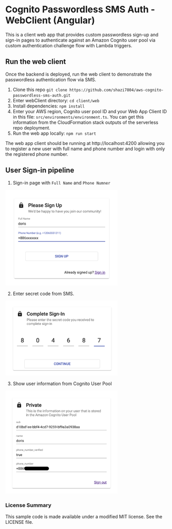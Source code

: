 # Cognito Passwordless SMS Auth - WebClient (Angular)

This is a client web app that provides custom passwordless sign-up and sign-in pages to authenticate against an Amazon Cognito user pool via custom authentication challenge flow with Lambda triggers.

## Run the web client

Once the backend is deployed, run the web client to demonstrate the passwordless authentication flow via SMS.

1. Clone this repo
   `git clone https://github.com/shazi7804/aws-cognito-passwordless-sms-auth.git`
2. Enter webClient directory: `cd client/web`
3. Install dependencies: `npm install`
4. Enter your AWS region, Cognito user pool ID and your Web App Client ID in this file: `src/environments/environment.ts`. You can get this information from the CloudFormation stack outputs of the serverless repo deployment.
5. Run the web app locally: `npm run start`

The web app client should be running at http://localhost:4200 allowing you to register a new user with full name and phone number and login with only the registered phone number.

## User Sign-in pipeline

1. Sign-in page with `Full Name` and `Phone Numner`

<img width="350" src="./img/signup-register.png">

2. Enter secret code from SMS.

<img width="350" src="./img/signup-sms-code.png">

3. Show user information from Cognito User Pool

<img width="350" src="./img/signup-success.png">

### License Summary

This sample code is made available under a modified MIT license. See the LICENSE file.
